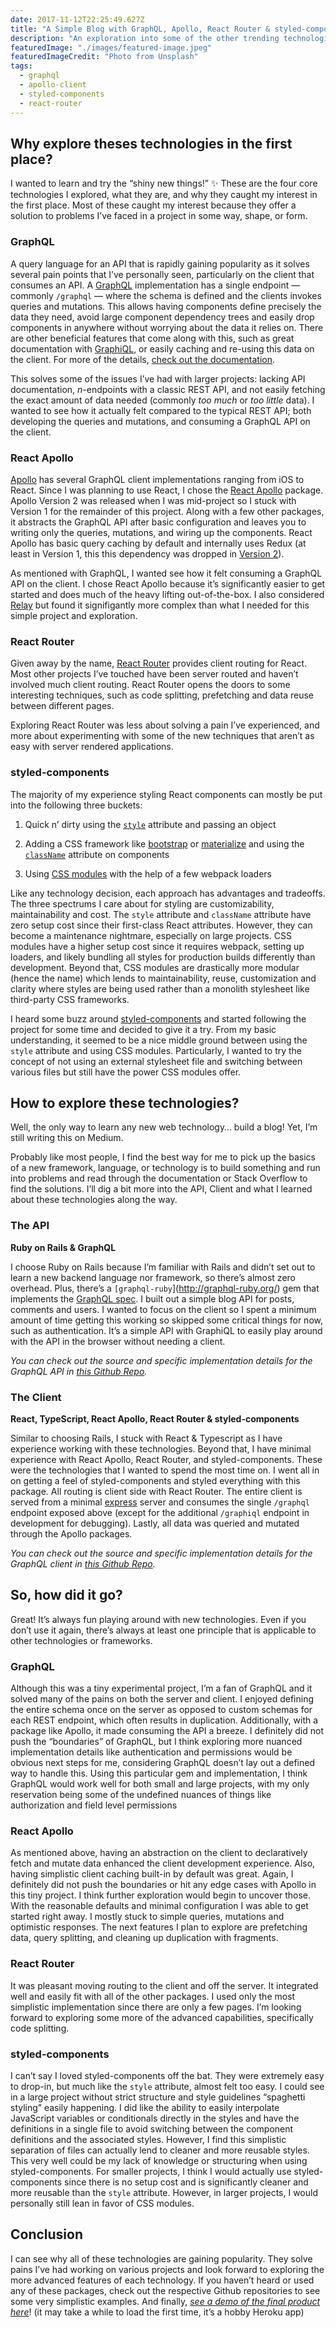 ```yaml
---
date: 2017-11-12T22:25:49.627Z
title: "A Simple Blog with GraphQL, Apollo, React Router & styled-components."
description: "An exploration into some of the other trending technologies in the JavaScript and React ecosystem today through a small web app."
featuredImage: "./images/featured-image.jpeg"
featuredImageCredit: "Photo from Unsplash"
tags:
  - graphql
  - apollo-client
  - styled-components
  - react-router
---
```


## Why explore theses technologies in the first place?

I wanted to learn and try the “shiny new things!” ✨ These are the four core technologies I explored, what they are, and why they caught my interest in the first place. Most of these caught my interest because they offer a solution to problems I’ve faced in a project in some way, shape, or form.

### GraphQL

A query language for an API that is rapidly gaining popularity as it solves several pain points that I’ve personally seen, particularly on the client that consumes an API. A [GraphQL](http://graphql.org/) implementation has a single endpoint — commonly `/graphql` — where the schema is defined and the clients invokes queries and mutations. This allows having components define precisely the data they need, avoid large component dependency trees and easily drop components in anywhere without worrying about the data it relies on. There are other beneficial features that come along with this, such as great documentation with [GraphiQL](https://github.com/graphql/graphiql), or easily caching and re-using this data on the client. For more of the details, [check out the documentation](http://graphql.org/learn/).

This solves some of the issues I’ve had with larger projects: lacking API documentation, *n*-endpoints with a classic REST API, and not easily fetching the exact amount of data needed (commonly *too much* or *too little* data). I wanted to see how it actually felt compared to the typical REST API; both developing the queries and mutations, and consuming a GraphQL API on the client.

### React Apollo

[Apollo](https://www.apollographql.com/) has several GraphQL client implementations ranging from iOS to React. Since I was planning to use React, I chose the [React Apollo](https://www.apollographql.com/docs/react/) package. Apollo Version 2 was released when I was mid-project so I stuck with Version 1 for the remainder of this project. Along with a few other packages, it abstracts the GraphQL API after basic configuration and leaves you to writing only the queries, mutations, and wiring up the components. React Apollo has basic query caching by default and internally uses Redux (at least in Version 1, this this dependency was dropped in [Version 2](https://dev-blog.apollodata.com/apollo-client-2-0-5c8d0affcec7)).

As mentioned with GraphQL, I wanted see how it felt consuming a GraphQL API on the client. I chose React Apollo because it’s significantly easier to get started and does much of the heavy lifting out-of-the-box. I also considered [Relay](https://facebook.github.io/relay/) but found it signifigantly more complex than what I needed for this simple project and exploration.

### React Router

Given away by the name, [React Router](https://github.com/ReactTraining/react-router) provides client routing for React. Most other projects I’ve touched have been server routed and haven’t involved much client routing. React Router opens the doors to some interesting techniques, such as code splitting, prefetching and data reuse between different pages.

Exploring React Router was less about solving a pain I’ve experienced, and more about experimenting with some of the new techniques that aren’t as easy with server rendered applications.

### styled-components

The majority of my experience styling React components can mostly be put into the following three buckets:

1. Quick n’ dirty using the [`style`](https://reactjs.org/docs/dom-elements.html#style) attribute and passing an object

1. Adding a CSS framework like [bootstrap](http://getbootstrap.com/) or [materialize](http://materializecss.com/) and using the [`className`](https://reactjs.org/docs/dom-elements.html#classname) attribute on components

1. Using [CSS modules](https://github.com/css-modules/css-modules) with the help of a few webpack loaders

Like any technology decision, each approach has advantages and tradeoffs. The three spectrums I care about for styling are customizability, maintainability and cost. The `style` attribute and `className` attribute have zero setup cost since their first-class React attributes. However, they can become a maintenance nightmare, especially on large projects. CSS modules have a higher setup cost since it requires webpack, setting up loaders, and likely bundling all styles for production builds differently than development. Beyond that, CSS modules are drastically more modular (hence the name) which lends to maintainability, reuse, customization and clarity where styles are being used rather than a monolith stylesheet like third-party CSS frameworks.

I heard some buzz around [styled-components](https://www.styled-components.com/) and started following the project for some time and decided to give it a try. From my basic understanding, it seemed to be a nice middle ground between using the `style` attribute and using CSS modules. Particularly, I wanted to try the concept of not using an external stylesheet file and switching between various files but still have the power CSS modules offer.

## How to explore these technologies?

Well, the only way to learn any new web technology… build a blog! Yet, I’m still writing this on Medium.

Probably like most people, I find the best way for me to pick up the basics of a new framework, language, or technology is to build something and run into problems and read through the documentation or Stack Overflow to find the solutions. I’ll dig a bit more into the API, Client and what I learned about these technologies along the way.

### The API

**Ruby on Rails & GraphQL**

I choose Ruby on Rails because I’m familiar with Rails and didn’t set out to learn a new backend language nor framework, so there’s almost zero overhead. Plus, there’s a `[graphql-ruby`](http://graphql-ruby.org/) gem that implements the [GraphQL spec](http://facebook.github.io/graphql/October2016/). I built out a simple blog API for posts, comments and users. I wanted to focus on the client so I spent a minimum amount of time getting this working so skipped some critical things for now, such as authentication. It’s a simple API with GraphiQL to easily play around with the API in the browser without needing a client.

*You can check out the source and specific implementation details for the GraphQL API in [this Github Repo](https://github.com/Skovy/graphql-blog-api).*

### The Client

**React, TypeScript, React Apollo, React Router & styled-components**

Similar to choosing Rails, I stuck with React & Typescript as I have experience working with these technologies. Beyond that, I have minimal experience with React Apollo, React Router, and styled-components. These were the technologies that I wanted to spend the most time on. I went all in on getting a feel of styled-components and styled everything with this package. All routing is client side with React Router. The entire client is served from a minimal [express](https://expressjs.com/) server and consumes the single `/graphql` endpoint exposed above (except for the additional `/graphiql` endpoint in development for debugging). Lastly, all data was queried and mutated through the Apollo packages.

*You can check out the source and specific implementation details for the GraphQL client in [this Github Repo](https://github.com/Skovy/graphql-blog-client).*

## So, how did it go?

Great! It’s always fun playing around with new technologies. Even if you don’t use it again, there’s always at least one principle that is applicable to other technologies or frameworks.

### GraphQL

Although this was a tiny experimental project, I’m a fan of GraphQL and it solved many of the pains on both the server and client. I enjoyed defining the entire schema once on the server as opposed to custom schemas for each REST endpoint, which often results in duplication. Additionally, with a package like Apollo, it made consuming the API a breeze. I definitely did not push the “boundaries” of GraphQL, but I think exploring more nuanced implementation details like authentication and permissions would be obvious next steps for me, considering GraphQL doesn’t lay out a defined way to handle this. Using this particular gem and implementation, I think GraphQL would work well for both small and large projects, with my only reservation being some of the undefined nuances of things like authorization and field level permissions

### React Apollo

As mentioned above, having an abstraction on the client to declaratively fetch and mutate data enhanced the client development experience. Also, having simplistic client caching built-in by default was great. Again, I definitely did not push the boundaries or hit any edge cases with Apollo in this tiny project. I think further exploration would begin to uncover those. With the reasonable defaults and minimal configuration I was able to get started right away. I mostly stuck to simple queries, mutations and optimistic responses. The next features I plan to explore are prefetching data, query splitting, and cleaning up duplication with fragments.

### React Router

It was pleasant moving routing to the client and off the server. It integrated well and easily fit with all of the other packages. I used only the most simplistic implementation since there are only a few pages. I’m looking forward to exploring some more of the advanced capabilities, specifically code splitting.

### styled-components

I can’t say I loved styled-components off the bat. They were extremely easy to drop-in, but much like the `style` attribute, almost felt too easy. I could see in a large project without strict structure and style guidelines “spaghetti styling” easily happening. I did like the ability to easily interpolate JavaScript variables or conditionals directly in the styles and have the definitions in a single file to avoid switching between the component definitions and the associated styles. However, I find this simplistic separation of files can actually lend to cleaner and more reusable styles. This very well could be my lack of knowledge or structuring when using styled-components. For smaller projects, I think I would actually use styled-components since there is no setup cost and is significantly cleaner and more reusable than the `style` attribute. However, in larger projects, I would personally still lean in favor of CSS modules.

## Conclusion

I can see why all of these technologies are gaining popularity. They solve pains I’ve had working on various projects and look forward to exploring the more advanced features of each technology. If you haven’t heard or used any of these packages, check out the respective Github repositories to see some very simplistic examples. And finally, [*see a demo of the final product here*](https://graphqlblog.herokuapp.com/)! (it may take a while to load the first time, it’s a hobby Heroku app)